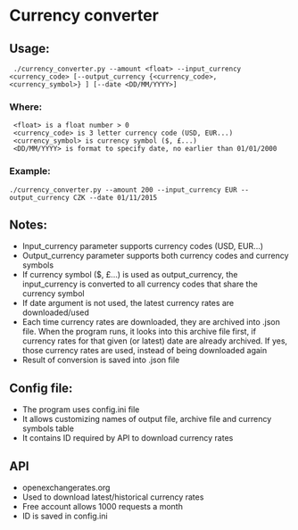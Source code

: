 # Currency converter

## Usage:
```
 ./currency_converter.py --amount <float> --input_currency <currency_code> [--output_currency {<currency_code>, <currency_symbol>} ] [--date <DD/MM/YYYY>]
```
### Where:
```
 <float> is a float number > 0
 <currency_code> is 3 letter currency code (USD, EUR...)
 <currency_symbol> is currency symbol ($, £...)
 <DD/MM/YYYY> is format to specify date, no earlier than 01/01/2000
```
  
### Example:
 	./currency_converter.py --amount 200 --input_currency EUR --output_currency CZK --date 01/11/2015
  
## Notes:
- Input_currency parameter supports currency codes (USD, EUR...)
- Output_currency parameter supports both currency codes and currency symbols
- If currency symbol ($, £...) is used as output_currency, the input_currency is converted to all currency codes that share the currency symbol
- If date argument is not used, the latest currency rates are downloaded/used 
- Each time currency rates are downloaded, they are archived into .json file. When the program runs, it looks into this archive file first, if currency rates for that given (or latest) date are already archived. If yes, those currency rates are used, instead of being downloaded again
- Result of conversion is saved into .json file

## Config file:
- The program uses config.ini file
- It allows customizing names of output file, archive file and currency symbols table
- It contains ID required by API to download currency rates

## API
- openexchangerates.org
- Used to download latest/historical currency rates
- Free account allows 1000 requests a month
- ID is saved in config.ini
